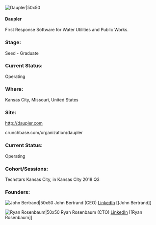 

![Daupler|50x50](https://apimg.techstars.com/connect/images/image_files/5b4bd2ca34a60d4a5d000123/original/Daupler_IconOnly_4C_Gradation_4K.png)

#### Daupler
First Response Software for Water Utilities and Public Works.

### Stage: 
Seed - Graduate 

### Current Status: 
Operating

### Where:
Kansas City, Missouri, United States

### Site:
http://daupler.com



crunchbase.com/organization/daupler

### Current Status: 
Operating

### Cohort/Sessions: 
Techstars Kansas City, in Kansas City 2018 Q3

### Founders: 

![John Bertrand|50x50](https://apimg.techstars.com/connect/images/image_files/5b3aa82aa36c115476000000/original/john_bertrand_headshot.jpg) John Bertrand (CEO) [LinkedIn](https://linkedin.com/in/john-p-b-6a1b531b) [[John Bertrand]]

![Ryan Rosenbaum|50x50]() Ryan Rosenbaum (CTO) [LinkedIn](https://linkedin.com/in/ryan-rosenbaum-92356333) [[Ryan Rosenbaum]]


